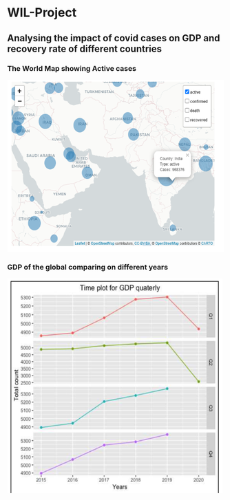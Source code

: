 # WIL-Project

## Analysing the impact of covid cases on GDP and recovery rate of different countries

### The World Map showing Active cases

<img src="https://github.com/shonil24/WIL-Project/blob/master/mapAct.PNG" width="550px" height="400px">

### GDP of the global comparing on different years

<img src="https://github.com/shonil24/WIL-Project/blob/master/ou1.PNG" width="500px" height="500px">
